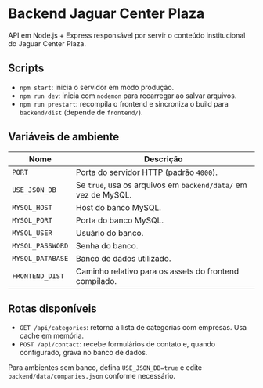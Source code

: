 # Backend Jaguar Center Plaza

API em Node.js + Express responsável por servir o conteúdo institucional do Jaguar Center Plaza.

## Scripts

- `npm start`: inicia o servidor em modo produção.
- `npm run dev`: inicia com `nodemon` para recarregar ao salvar arquivos.
- `npm run prestart`: recompila o frontend e sincroniza o build para `backend/dist` (depende de `frontend/`).

## Variáveis de ambiente

| Nome             | Descrição                                                                 |
| ---------------- | ------------------------------------------------------------------------- |
| `PORT`           | Porta do servidor HTTP (padrão `4000`).                                   |
| `USE_JSON_DB`    | Se `true`, usa os arquivos em `backend/data/` em vez de MySQL.             |
| `MYSQL_HOST`     | Host do banco MySQL.                                                       |
| `MYSQL_PORT`     | Porta do banco MySQL.                                                      |
| `MYSQL_USER`     | Usuário do banco.                                                          |
| `MYSQL_PASSWORD` | Senha do banco.                                                            |
| `MYSQL_DATABASE` | Banco de dados utilizado.                                                  |
| `FRONTEND_DIST`  | Caminho relativo para os assets do frontend compilado.                     |

## Rotas disponíveis

- `GET /api/categories`: retorna a lista de categorias com empresas. Usa cache em memória.
- `POST /api/contact`: recebe formulários de contato e, quando configurado, grava no banco de dados.

Para ambientes sem banco, defina `USE_JSON_DB=true` e edite `backend/data/companies.json` conforme necessário.
